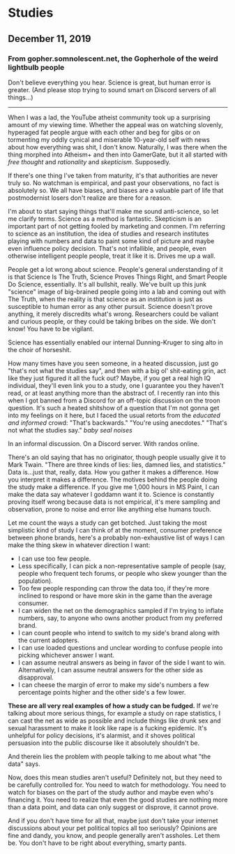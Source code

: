 # Studies
## December 11, 2019
### From gopher.somnolescent.net, the Gopherhole of the weird lightbulb people
Don't believe everything you hear. Science is great, but human error is
greater. (And please stop trying to sound smart on Discord servers of all
things...)

---

When I was a lad, the YouTube atheist community took up a surprising amount
of my viewing time. Whether the appeal was on watching slovenly, hyperaged
fat people argue with each other and beg for gibs or on tormenting my oddly
cynical and miserable 10-year-old self with news about how everything was
shit, I don't know. Naturally, I was there when the thing morphed into
Atheism+ and then into GamerGate, but it all started with *free thought* and
*rationality* and *skepticism*. Supposedly.

If there's one thing I've taken from maturity, it's that authorities are
never truly so. No watchman is empirical, and past your observations, no fact
is absolutely so. We all have biases, and biases are a valuable part of life
that postmodernist losers don't realize are there for a reason.

I'm about to start saying things that'll make me sound anti-science, so let
me clarify terms. Science as a method is fantastic. Skepticism is an
important part of not getting fooled by marketing and conmen. I'm referring
to science as an institution, the idea of studies and research institutes
playing with numbers and data to paint some kind of picture and maybe even
influence policy decision. That's not infallible, and people, even otherwise
intelligent people people, treat it like it is. Drives me up a wall.

People get a lot wrong about science. People's general understanding of it is
that Science Is The Truth, Science Proves Things Right, and Smart People Do
Science, essentially. It's all bullshit, really. We've built up this junk
"science" image of big-brained people going into a lab and coming out with
The Truth, when the reality is that science as an institution is just as
susceptible to human error as any other pursuit. Science doesn't prove
anything, it merely discredits what's wrong. Researchers could be valiant and
curious people, or they could be taking bribes on the side. We don't know!
You have to be vigilant.

Science has essentially enabled our internal Dunning-Kruger to sing alto in
the choir of horseshit.

How many times have you seen someone, in a heated discussion, just go
"that's not what the studies say", and then with a big ol' shit-eating grin,
act like they just figured it all the fuck out? Maybe, if you get a real
high IQ individual, they'll even link you to a study, one I guarantee you
they haven't read, or at least anything more than the abstract of. I recently
ran into this when I got banned from a Discord for an off-topic discussion on
the troon question. It's such a heated shitshow of a question that I'm not
gonna get into my feelings on it here, but I faced the usual retorts from the
*educated and informed* crowd: "That's backwards." "You're using anecdotes."
"That's not what the studies say." *baby seal noises*

In an informal discussion. On a Discord server. With randos online.

There's an old saying that has no originator, though people usually give it to
Mark Twain. "There are three kinds of lies: lies, damned lies, and
statistics." Data is...just that, really, data. How you gather it makes a
difference. How you interpret it makes a difference. The motives behind the
people doing the study make a difference. If you give me 1,000 hours in MS
Paint, I can make the data say whatever I goddamn want it to. Science is
constantly proving itself wrong because data is not empirical, it's mere
sampling and observation, prone to noise and error like anything else humans
touch.

Let me count the ways a study can get botched. Just taking the most
simplistic kind of study I can think of at the moment, consumer preference
between phone brands, here's a probably non-exhaustive list of ways I can
make the thing skew in whatever direction I want:

- I can use too few people.
- Less specifically, I can pick a non-representative sample of people (say,
people who frequent tech forums, or people who skew younger than the
population).
- Too few people responding can throw the data too, if they're more inclined
to respond or have more skin in the game than the average consumer.
- I can widen the net on the demographics sampled if I'm trying to inflate
numbers, say, to anyone who owns another product from my preferred brand.
- I can count people who intend to switch to my side's brand along with the
current adopters. 
- I can use loaded questions and unclear wording to confuse people into
picking whichever answer I want.
- I can assume neutral answers as being in favor of the side I want to win.
Alternatively, I can assume neutral answers for the other side as disapproval.
- I can cheese the margin of error to make my side's numbers a few percentage
points higher and the other side's a few lower.

**These are all very real examples of how a study can be fudged.** If we're
talking about more serious things, for example a study on rape statistics, I
can cast the net as wide as possible and include things like drunk sex and
sexual harassment to make it look like rape is a fucking epidemic. It's
unhelpful for policy decisions, it's alarmist, and it shoves political
persuasion into the public discourse like it absolutely shouldn't be.

And therein lies the problem with people talking to me about what "the data"
says.

Now, does this mean studies aren't useful? Definitely not, but they need to
be carefully controlled for. You need to watch for methodology. You need to
watch for biases on the part of the study author and maybe even who's
financing it. You need to realize that even the good studies are nothing more
than a data point, and data can only suggest or disprove, it cannot prove.

And if you don't have time for all that, maybe just don't take your internet
discussions about your pet political topics all too seriously? Opinions are
fine and dandy, you know, and people generally aren't assholes. Let them be.
You don't have to be right about everything, smarty pants.
